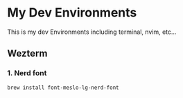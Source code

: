 # My Dev Environments

This is my dev Environments including terminal, nvim, etc...

## Wezterm

### 1. Nerd font

```bash
brew install font-meslo-lg-nerd-font
```
